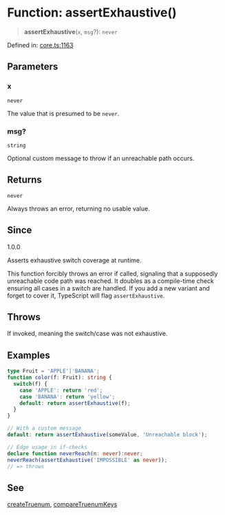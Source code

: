# Function: assertExhaustive()

> **assertExhaustive**(`x`, `msg`?): `never`

Defined in: [core.ts:1163](https://github.com/ethan-wickstrom/truenums/blob/b5a11edef0163b51f94dc242f445389d81c0496c/src/core.ts#L1163)

## Parameters

### x

`never`

The value that is presumed to be `never`.

### msg?

`string`

Optional custom message to throw if an unreachable path occurs.

## Returns

`never`

Always throws an error, returning no usable value.

## Since

1.0.0

Asserts exhaustive switch coverage at runtime.

This function forcibly throws an error if called, signaling that a supposedly
unreachable code path was reached. It doubles as a compile-time check ensuring
all cases in a switch are handled. If you add a new variant and forget to cover
it, TypeScript will flag `assertExhaustive`.

## Throws

If invoked, meaning the switch/case was not exhaustive.

## Examples

```ts
type Fruit = 'APPLE'|'BANANA';
function color(f: Fruit): string {
  switch(f) {
    case 'APPLE': return 'red';
    case 'BANANA': return 'yellow';
    default: return assertExhaustive(f);
  }
}
```

```ts
// With a custom message
default: return assertExhaustive(someValue, 'Unreachable block');
```

```ts
// Edge usage in if-checks
declare function neverReach(n: never):never;
neverReach(assertExhaustive('IMPOSSIBLE' as never));
// => throws
```

## See

[createTruenum](createTruenum.md), [compareTruenumKeys](compareTruenumKeys.md)
